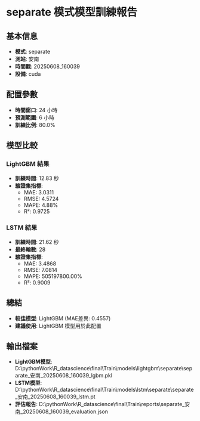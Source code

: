 
# separate 模式模型訓練報告

## 基本信息
- **模式**: separate
- **測站**: 安南
- **時間戳**: 20250608_160039
- **設備**: cuda

## 配置參數
- **時間窗口**: 24 小時
- **預測範圍**: 6 小時
- **訓練比例**: 80.0%

## 模型比較

### LightGBM 結果

- **訓練時間**: 12.83 秒
- **驗證集指標**:
  - MAE: 3.0311
  - RMSE: 4.5724
  - MAPE: 4.88%
  - R²: 0.9725

### LSTM 結果

- **訓練時間**: 21.62 秒
- **最終輪數**: 28
- **驗證集指標**:
  - MAE: 3.4868
  - RMSE: 7.0814
  - MAPE: 505197800.00%
  - R²: 0.9009

## 總結

- **較佳模型**: LightGBM (MAE差異: 0.4557)
- **建議使用**: LightGBM 模型用於此配置


## 輸出檔案
- **LightGBM模型**: D:\pythonWork\R_datascience\final\Train\models\lightgbm\separate\separate_安南_20250608_160039_lgbm.pkl
- **LSTM模型**: D:\pythonWork\R_datascience\final\Train\models\lstm\separate\separate_安南_20250608_160039_lstm.pt
- **評估報告**: D:\pythonWork\R_datascience\final\Train\reports\separate_安南_20250608_160039_evaluation.json
